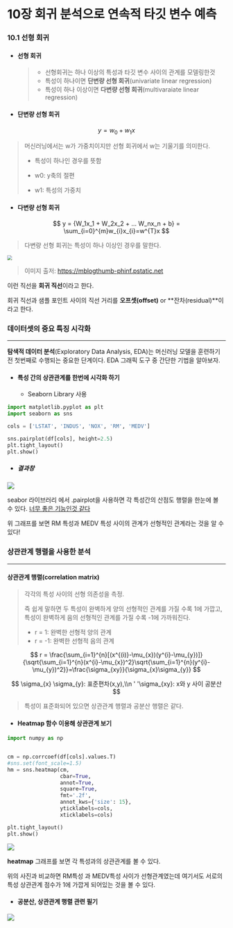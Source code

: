 # 10장 회귀 분석으로 연속적 타깃 변수 예측



### 10.1 선형 회귀

- #### 선형 회귀

  > - 선형회귀는 하나 이상의 특성과 타깃 변수 사이의 관계를 모델링한것
  > - 특성이 하나이면 **단변량 선형 회귀**(univariate linear regression)
  > - 특성이 하나 이상이면 **다변량 선형 회귀**(multivaraiate linear regression)



- #### 단변량 선형 회귀

$$
y = w_{0}+w_{1}x
$$

> 머신러닝에서는 w가 가중치이지만 선형 회귀에서 w는 기울기를 의미한다.
>
> - 특성이 하나인 경우를 뜻함
> - w0: y축의 절편
>
> - w1: 특성의 가중치



- #### 다변량 선형 회귀

$$
y = {W_1x_1 + W_2x_2 + ... W_nx_n + b} = \sum_{i=0}^{m}w_{i}x_{i}=w^{T}x
$$

> 다변량 선형 회귀는 특성이 하나 이상인 경우를 말한다.



<img src="https://mblogthumb-phinf.pstatic.net/MjAxNzExMTVfMzQg/MDAxNTEwNjczNjk1MDQ1.tqykcpy1KAuDneZ4RTJpD2DoWsVPFtFJ6oAoyZ8RRJsg.jwBYSMHVT6nFKw3RKAd7mYDygzXJWEbnH61UvZvEJqkg.PNG.anthouse28/%EC%8A%A4%ED%81%AC%EB%A6%B0%EC%83%B7_2017-11-15_%EC%98%A4%EC%A0%84_12.33.47.png?type=w800" style="zoom:70%;" />

> 이미지 출저: https://mblogthumb-phinf.pstatic.net

이런 직선을 **회귀 직선**이라고 한다. 

회귀 직선과 샘플 포인트 사이의 직선 거리를 **오프셋(offset)** or **잔차(residual)**이라고 한다.



### 데이터셋의 중요 특징 시각화

---

 **탐색적 데이터 분석**(Exploratory Data Analysis, EDA)는 머신러닝 모델을 훈련하기 전 첫번째로 수행되는 중요한 단계이다. EDA 그래픽 도구 중 간단한 기법을 알아보자.



- #### 특성 간의 상관관계를 한번에 시각화 하기

  - Seaborn Library 사용



```python
import matplotlib.pyplot as plt
import seaborn as sns

cols = ['LSTAT', 'INDUS', 'NOX', 'RM', 'MEDV']

sns.pairplot(df[cols], height=2.5)
plt.tight_layout()
plt.show()
```

- ##### 결과창

![](https://user-images.githubusercontent.com/37826820/72664034-95915580-3a3c-11ea-8333-e51cf4a1f7e1.png)

 seabor 라이브러리 에서 .pairplot을 사용하면 각 특성간의 산점도 행렬을 한눈에 볼 수 있다. <u>너무 좋은 기능인것 같다</u>

위 그래프를 보면 RM 특성과 MEDV 특성 사이의 관계가 선형적인 관계라는 것을 알 수 있다!



### 상관관계 행렬을 사용한 분석

---



#### **상관관계 행렬(correlation matrix)**

> 각각의  특성 사이의 선형 의존성을 측정.
>
> 즉 쉽게 말하면 두 특성이 완벽하게 양의 선형적인 관계를 가질 수록 1에 가깝고,  특성이 완벽하게 음의 선형적인 관계를 가질 수록 -1에 가까워진다.
>
> - r = 1: 완벽한 선형적 양의 관계
> - r = -1: 완벽한 선형적 음의 관계


$$
r = \frac{\sum_{i=1}^{n}[(x^{(i)}-\mu_{x})(y^{i}-\mu_{y})]}{\sqrt{\sum_{i=1}^{n}(x^{i}-\mu_{x})^2}\sqrt{\sum_{i=1}^{n}(y^{i}-\mu_{y})^2}}=\frac{\sigma_{xy}}{\sigma_{x}\sigma_{y}}
$$

$$
\sigma_{x} \sigma_{y}: 표준편차(x,y),\\n 
' '\sigma_{xy}: x와 y 사이 공분산
$$

> 특성이 표준화되어 있으면 상관관계 행렬과 공분산 행렬은 같다.



- #### Heatmap 함수 이용해 상관관계 보기

```python
import numpy as np


cm = np.corrcoef(df[cols].values.T)
#sns.set(font_scale=1.5)
hm = sns.heatmap(cm,
                 cbar=True,
                 annot=True,
                 square=True,
                 fmt='.2f',
                 annot_kws={'size': 15},
                 yticklabels=cols,
                 xticklabels=cols)

plt.tight_layout()
plt.show()
```

![](https://user-images.githubusercontent.com/37826820/72666631-a7342680-3a57-11ea-8b3e-24631e7811bc.PNG)

**heatmap** 그래프를 보면 각 특성과의 상관관계를 볼 수 있다.

위의 사진과 비교하면 RM특성 과 MEDV특성 사이가 선형관계였는데 여기서도 서로의 특성 상관관계 점수가 1에 가깝게 되어있는 것을 볼 수 있다.



- #### 공분산, 상관관계 행렬 관련 필기

![](https://user-images.githubusercontent.com/37826820/72694921-0ee29280-3b7a-11ea-96cc-871e34471fda.jpg)



